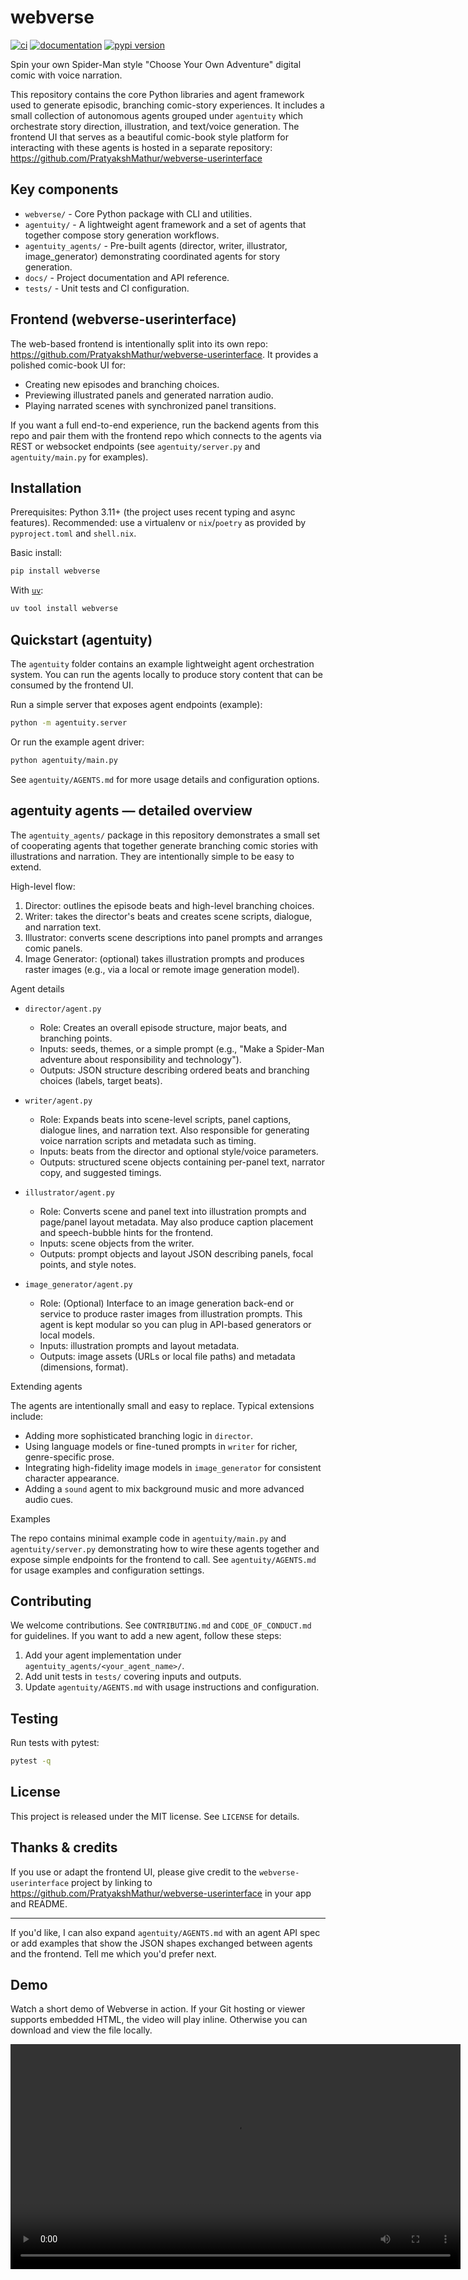 # webverse

[![ci](https://github.com/vandyG/webverse/workflows/ci/badge.svg)](https://github.com/vandyG/webverse/actions?query=workflow%3Aci)
[![documentation](https://img.shields.io/badge/docs-mkdocs-708FCC.svg?style=flat)](https://vandyG.github.io/webverse/)
[![pypi version](https://img.shields.io/pypi/v/webverse.svg)](https://pypi.org/project/webverse/)

Spin your own Spider-Man style "Choose Your Own Adventure" digital comic with voice narration.

This repository contains the core Python libraries and agent framework used to generate episodic, branching comic-story experiences. It includes a small collection of autonomous agents grouped under `agentuity` which orchestrate story direction, illustration, and text/voice generation. The frontend UI that serves as a beautiful comic-book style platform for interacting with these agents is hosted in a separate repository: https://github.com/PratyakshMathur/webverse-userinterface

## Key components

- `webverse/` - Core Python package with CLI and utilities.
- `agentuity/` - A lightweight agent framework and a set of agents that together compose story generation workflows.
- `agentuity_agents/` - Pre-built agents (director, writer, illustrator, image_generator) demonstrating coordinated agents for story generation.
- `docs/` - Project documentation and API reference.
- `tests/` - Unit tests and CI configuration.

## Frontend (webverse-userinterface)

The web-based frontend is intentionally split into its own repo: https://github.com/PratyakshMathur/webverse-userinterface. It provides a polished comic-book UI for:

- Creating new episodes and branching choices.
- Previewing illustrated panels and generated narration audio.
- Playing narrated scenes with synchronized panel transitions.

If you want a full end-to-end experience, run the backend agents from this repo and pair them with the frontend repo which connects to the agents via REST or websocket endpoints (see `agentuity/server.py` and `agentuity/main.py` for examples).

## Installation

Prerequisites: Python 3.11+ (the project uses recent typing and async features). Recommended: use a virtualenv or `nix`/`poetry` as provided by `pyproject.toml` and `shell.nix`.

Basic install:

```bash
pip install webverse
```

With [`uv`](https://docs.astral.sh/uv/):
```bash
uv tool install webverse
```

## Quickstart (agentuity)

The `agentuity` folder contains an example lightweight agent orchestration system. You can run the agents locally to produce story content that can be consumed by the frontend UI.

Run a simple server that exposes agent endpoints (example):

```bash
python -m agentuity.server
```

Or run the example agent driver:

```bash
python agentuity/main.py
```

See `agentuity/AGENTS.md` for more usage details and configuration options.

## agentuity agents — detailed overview

The `agentuity_agents/` package in this repository demonstrates a small set of cooperating agents that together generate branching comic stories with illustrations and narration. They are intentionally simple to be easy to extend.

High-level flow:

1. Director: outlines the episode beats and high-level branching choices.
2. Writer: takes the director's beats and creates scene scripts, dialogue, and narration text.
3. Illustrator: converts scene descriptions into panel prompts and arranges comic panels.
4. Image Generator: (optional) takes illustration prompts and produces raster images (e.g., via a local or remote image generation model).

Agent details

- `director/agent.py`
	- Role: Creates an overall episode structure, major beats, and branching points.
	- Inputs: seeds, themes, or a simple prompt (e.g., "Make a Spider-Man adventure about responsibility and technology").
	- Outputs: JSON structure describing ordered beats and branching choices (labels, target beats).

- `writer/agent.py`
	- Role: Expands beats into scene-level scripts, panel captions, dialogue lines, and narration text. Also responsible for generating voice narration scripts and metadata such as timing.
	- Inputs: beats from the director and optional style/voice parameters.
	- Outputs: structured scene objects containing per-panel text, narrator copy, and suggested timings.

- `illustrator/agent.py`
	- Role: Converts scene and panel text into illustration prompts and page/panel layout metadata. May also produce caption placement and speech-bubble hints for the frontend.
	- Inputs: scene objects from the writer.
	- Outputs: prompt objects and layout JSON describing panels, focal points, and style notes.

- `image_generator/agent.py`
	- Role: (Optional) Interface to an image generation back-end or service to produce raster images from illustration prompts. This agent is kept modular so you can plug in API-based generators or local models.
	- Inputs: illustration prompts and layout metadata.
	- Outputs: image assets (URLs or local file paths) and metadata (dimensions, format).

Extending agents

The agents are intentionally small and easy to replace. Typical extensions include:

- Adding more sophisticated branching logic in `director`.
- Using language models or fine-tuned prompts in `writer` for richer, genre-specific prose.
- Integrating high-fidelity image models in `image_generator` for consistent character appearance.
- Adding a `sound` agent to mix background music and more advanced audio cues.

Examples

The repo contains minimal example code in `agentuity/main.py` and `agentuity/server.py` demonstrating how to wire these agents together and expose simple endpoints for the frontend to call. See `agentuity/AGENTS.md` for usage examples and configuration settings.

## Contributing

We welcome contributions. See `CONTRIBUTING.md` and `CODE_OF_CONDUCT.md` for guidelines. If you want to add a new agent, follow these steps:

1. Add your agent implementation under `agentuity_agents/<your_agent_name>/`.
2. Add unit tests in `tests/` covering inputs and outputs.
3. Update `agentuity/AGENTS.md` with usage instructions and configuration.

## Testing

Run tests with pytest:

```bash
pytest -q
```

## License

This project is released under the MIT license. See `LICENSE` for details.

## Thanks & credits

If you use or adapt the frontend UI, please give credit to the `webverse-userinterface` project by linking to https://github.com/PratyakshMathur/webverse-userinterface in your app and README.

---

If you'd like, I can also expand `agentuity/AGENTS.md` with an agent API spec or add examples that show the JSON shapes exchanged between agents and the frontend. Tell me which you'd prefer next.

## Demo

Watch a short demo of Webverse in action. If your Git hosting or viewer supports embedded HTML, the video will play inline. Otherwise you can download and view the file locally.

<video controls width="720">
	<source src="Webverse Demo.mp4" type="video/mp4">
	Your browser does not support the video tag. You can download the demo here:
	<a href="Webverse Demo.mp4">Download Webverse Demo.mp4</a>
</video>

